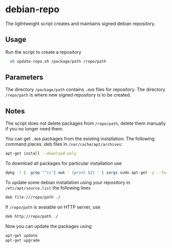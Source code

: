 # debian-repo

The ligthtweight script creates and maintains signed debian repository.

## Usage

Run the script to create a repository
```sh
  sh update-repo.sh /package/path /repo/path
```

## Parameters

The directory `/package/path` contains `.deb` files for repository.
The directory `/repo/path` is where new signed repository is to be created.

## Notes

The script does not delete packages from `/repo/path`, delete them
manually if you no longer need them.

You can get `.deb` packages from the existing installation. The following command
places .deb files in `/var/cache/apt/archives`:
  
```sh
apt-get install --download-only
```

To download all packages for particular installation use
```sh
dpkg -l |  grep "^ii"| awk ' {print $2} ' | xargs sudo apt-get -y --force-yes install --reinstall --download-only
```

To update some debian installation using your repository in `/etc/apt/source.list` the following lines
```sh
deb file:///repo/path ./
```
If `/repo/path` is avaiable on HTTP server, use
```sh
deb http://repo/path ./
```

Now you can update the packages using
```sh
apt-get update
apt-get upgrade
```

